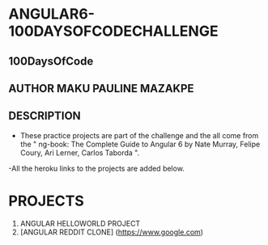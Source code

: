 # ANGULAR6-100DAYSOFCODECHALLENGE
## 100DaysOfCode
## AUTHOR  MAKU PAULINE MAZAKPE
## DESCRIPTION
- These practice projects are part of the challenge and the all come from the " ng-book: The Complete Guide to Angular 6
by Nate Murray,  Felipe Coury, Ari Lerner, Carlos Taborda ".

-All the heroku links to the projects are added below.

# PROJECTS
1. ANGULAR HELLOWORLD PROJECT
2. [ANGULAR REDDIT CLONE] (https://www.google.com)
